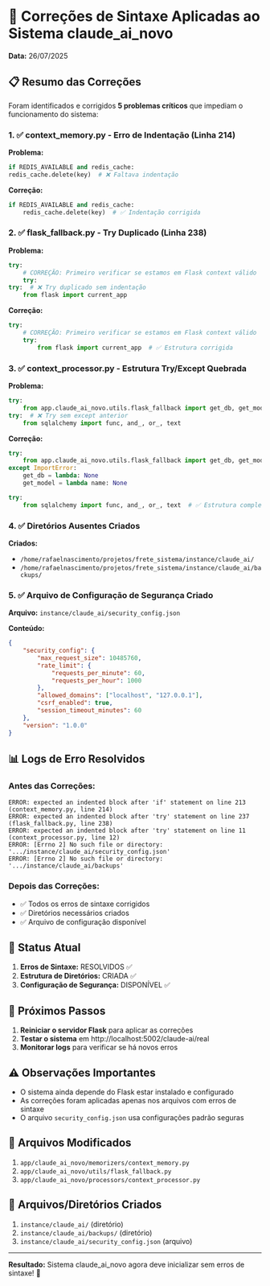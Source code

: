 # 🔧 Correções de Sintaxe Aplicadas ao Sistema claude_ai_novo

**Data:** 26/07/2025  

## 📋 Resumo das Correções

Foram identificados e corrigidos **5 problemas críticos** que impediam o funcionamento do sistema:

### 1. ✅ context_memory.py - Erro de Indentação (Linha 214)

**Problema:**
```python
if REDIS_AVAILABLE and redis_cache:
redis_cache.delete(key)  # ❌ Faltava indentação
```

**Correção:**
```python
if REDIS_AVAILABLE and redis_cache:
    redis_cache.delete(key)  # ✅ Indentação corrigida
```

### 2. ✅ flask_fallback.py - Try Duplicado (Linha 238)

**Problema:**
```python
try:
    # CORREÇÃO: Primeiro verificar se estamos em Flask context válido
    try:
try:  # ❌ Try duplicado sem indentação
    from flask import current_app
```

**Correção:**
```python
try:
    # CORREÇÃO: Primeiro verificar se estamos em Flask context válido
    try:
        from flask import current_app  # ✅ Estrutura corrigida
```

### 3. ✅ context_processor.py - Estrutura Try/Except Quebrada

**Problema:**
```python
try:
    from app.claude_ai_novo.utils.flask_fallback import get_db, get_model
try:  # ❌ Try sem except anterior
    from sqlalchemy import func, and_, or_, text
```

**Correção:**
```python
try:
    from app.claude_ai_novo.utils.flask_fallback import get_db, get_model
except ImportError:
    get_db = lambda: None
    get_model = lambda name: None

try:
    from sqlalchemy import func, and_, or_, text  # ✅ Estrutura completa
```

### 4. ✅ Diretórios Ausentes Criados

**Criados:**
- `/home/rafaelnascimento/projetos/frete_sistema/instance/claude_ai/`
- `/home/rafaelnascimento/projetos/frete_sistema/instance/claude_ai/backups/`

### 5. ✅ Arquivo de Configuração de Segurança Criado

**Arquivo:** `instance/claude_ai/security_config.json`

**Conteúdo:**
```json
{
    "security_config": {
        "max_request_size": 10485760,
        "rate_limit": {
            "requests_per_minute": 60,
            "requests_per_hour": 1000
        },
        "allowed_domains": ["localhost", "127.0.0.1"],
        "csrf_enabled": true,
        "session_timeout_minutes": 60
    },
    "version": "1.0.0"
}
```

## 📊 Logs de Erro Resolvidos

### Antes das Correções:
```
ERROR: expected an indented block after 'if' statement on line 213 (context_memory.py, line 214)
ERROR: expected an indented block after 'try' statement on line 237 (flask_fallback.py, line 238)
ERROR: expected an indented block after 'try' statement on line 11 (context_processor.py, line 12)
ERROR: [Errno 2] No such file or directory: '.../instance/claude_ai/security_config.json'
ERROR: [Errno 2] No such file or directory: '.../instance/claude_ai/backups'
```

### Depois das Correções:
- ✅ Todos os erros de sintaxe corrigidos
- ✅ Diretórios necessários criados
- ✅ Arquivo de configuração disponível

## 🚀 Status Atual

1. **Erros de Sintaxe:** RESOLVIDOS ✅
2. **Estrutura de Diretórios:** CRIADA ✅
3. **Configuração de Segurança:** DISPONÍVEL ✅

## 📝 Próximos Passos

1. **Reiniciar o servidor Flask** para aplicar as correções
2. **Testar o sistema** em http://localhost:5002/claude-ai/real
3. **Monitorar logs** para verificar se há novos erros

## ⚠️ Observações Importantes

- O sistema ainda depende do Flask estar instalado e configurado
- As correções foram aplicadas apenas nos arquivos com erros de sintaxe
- O arquivo `security_config.json` usa configurações padrão seguras

## 📁 Arquivos Modificados

1. `app/claude_ai_novo/memorizers/context_memory.py`
2. `app/claude_ai_novo/utils/flask_fallback.py`
3. `app/claude_ai_novo/processors/context_processor.py`

## 📁 Arquivos/Diretórios Criados

1. `instance/claude_ai/` (diretório)
2. `instance/claude_ai/backups/` (diretório)
3. `instance/claude_ai/security_config.json` (arquivo)

---

**Resultado:** Sistema claude_ai_novo agora deve inicializar sem erros de sintaxe! 🎉
